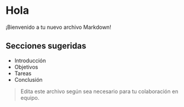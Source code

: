# Hola

¡Bienvenido a tu nuevo archivo Markdown!

## Secciones sugeridas

- Introducción
- Objetivos
- Tareas
- Conclusión

> Edita este archivo según sea necesario para tu colaboración en equipo.